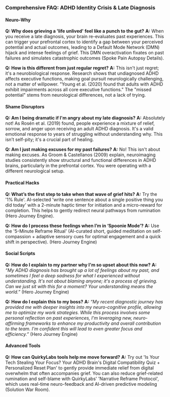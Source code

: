 ### **Comprehensive FAQ: ADHD Identity Crisis & Late Diagnosis**

#### **Neuro-Why**
**Q: Why does grieving a 'life unlived' feel like a punch to the gut?**
**A:** When you receive a late diagnosis, your brain re-evaluates past experiences. This can trigger your prefrontal cortex to identify a gap between your perceived potential and actual outcomes, leading to a Default Mode Network (DMN) hijack and intense feelings of grief. This DMN overactivation fixates on past failures and simulates catastrophic outcomes (Spoke Pain Autopsy Details).

**Q: How is this different from just regular regret?**
**A:** This isn't just regret; it's a neurobiological response. Research shows that undiagnosed ADHD affects executive functions, making goal pursuit neurologically challenging, not a matter of willpower. "Young et al. (2020) found that adults with ADHD exhibit impairments across all core executive functions." The "missed potential" stems from neurological differences, not a lack of trying.

#### **Shame Disruptors**
**Q: Am I being dramatic if I'm angry about my late diagnosis?**
**A:** Absolutely not! As Rosén et al. (2019) found, people experience a mixture of relief, sorrow, and anger upon receiving an adult ADHD diagnosis. It's a valid emotional response to years of struggling without understanding why. This isn’t self-pity; it's a crucial part of healing.

**Q: Am I just making excuses for my past failures?**
**A:** No! This isn't about making excuses. As Groom & Castellanos (2009) explain, neuroimaging studies consistently show structural and functional differences in ADHD brains, particularly in the prefrontal cortex. You were operating with a different neurological setup.

#### **Practical Hacks**
**Q: What’s the first step to take when that wave of grief hits?**
**A:** Try the '1% Rule'. AI-selected 'write one sentence about a single positive thing you did today' with a 2-minute haptic timer for initiation and a micro-reward for completion. This helps to gently redirect neural pathways from rumination (Hero Journey Engine).

**Q: How do I process these feelings when I’m in ‘Spoonie Mode’?**
**A:** Use the '5-Minute Reframe Ritual' (AI-curated short, guided meditation on self-compassion + adaptive sensory cues for optimal engagement and a quick shift in perspective). (Hero Journey Engine)

#### **Social Scripts**
**Q: How do I explain to my partner why I'm so upset about this now?**
**A:** *“My ADHD diagnosis has brought up a lot of feelings about my past, and sometimes I feel a deep sadness for what I experienced without understanding. It's not about blaming anyone; it's a process of grieving. Can we just sit with this for a moment? Your understanding means the world.”* (Hero Journey Engine)

**Q: How do I explain this to my boss?**
**A:** *“My recent diagnostic journey has provided me with deeper insights into my neuro-cognitive profile, allowing me to optimize my work strategies. While this process involves some personal reflection on past experiences, I'm leveraging new, neuro-affirming frameworks to enhance my productivity and overall contribution to the team. I'm confident this will lead to even greater focus and efficiency.”* (Hero Journey Engine)

#### **Advanced Tools**
**Q: How can QuirkyLabs tools help me move forward?**
**A:** Try out 'Is Your Tech Stealing Your Focus? Your ADHD Brain's Digital Compatibility Quiz + Personalized Reset Plan' to gently provide immediate relief from digital overwhelm that often accompanies grief. You can also reduce grief-related rumination and self-blame with QuirkyLabs' 'Narrative Reframe Protocol', which uses real-time neuro-feedback and AI-driven predictive modeling (Solution War Room).